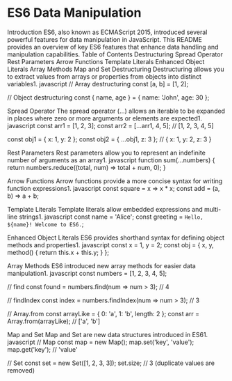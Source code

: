 # ES6 Data Manipulation
Introduction
ES6, also known as ECMAScript 2015, introduced several powerful features for data manipulation in JavaScript. This README provides an overview of key ES6 features that enhance data handling and manipulation capabilities.
Table of Contents
Destructuring
Spread Operator
Rest Parameters
Arrow Functions
Template Literals
Enhanced Object Literals
Array Methods
Map and Set
Destructuring
Destructuring allows you to extract values from arrays or properties from objects into distinct variables1.
javascript
// Array destructuring
const [a, b] = [1, 2];

// Object destructuring
const { name, age } = { name: 'John', age: 30 };

Spread Operator
The spread operator (...) allows an iterable to be expanded in places where zero or more arguments or elements are expected1.
javascript
const arr1 = [1, 2, 3];
const arr2 = [...arr1, 4, 5]; // [1, 2, 3, 4, 5]

const obj1 = { x: 1, y: 2 };
const obj2 = { ...obj1, z: 3 }; // { x: 1, y: 2, z: 3 }

Rest Parameters
Rest parameters allow you to represent an indefinite number of arguments as an array1.
javascript
function sum(...numbers) {
  return numbers.reduce((total, num) => total + num, 0);
}

Arrow Functions
Arrow functions provide a more concise syntax for writing function expressions1.
javascript
const square = x => x * x;
const add = (a, b) => a + b;

Template Literals
Template literals allow embedded expressions and multi-line strings1.
javascript
const name = 'Alice';
const greeting = `Hello, ${name}!
Welcome to ES6.`;

Enhanced Object Literals
ES6 provides shorthand syntax for defining object methods and properties1.
javascript
const x = 1, y = 2;
const obj = {
  x,
  y,
  method() {
    return this.x + this.y;
  }
};

Array Methods
ES6 introduced new array methods for easier data manipulation1.
javascript
const numbers = [1, 2, 3, 4, 5];

// find
const found = numbers.find(num => num > 3); // 4

// findIndex
const index = numbers.findIndex(num => num > 3); // 3

// Array.from
const arrayLike = { 0: 'a', 1: 'b', length: 2 };
const arr = Array.from(arrayLike); // ['a', 'b']

Map and Set
Map and Set are new data structures introduced in ES61.
javascript
// Map
const map = new Map();
map.set('key', 'value');
map.get('key'); // 'value'

// Set
const set = new Set([1, 2, 3, 3]);
set.size; // 3 (duplicate values are removed)
